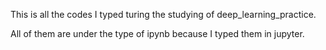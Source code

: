 This is all the codes I typed turing the studying of deep_learning_practice.

All of them are under the type of ipynb because I typed them in jupyter.
